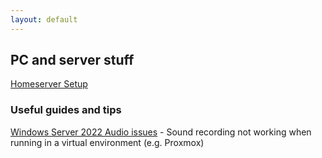 ```yaml
---
layout: default 
---
```


## PC and server stuff

[Homeserver Setup](./homeserver.md)

### Useful guides and tips

[Windows Server 2022 Audio issues](./ws2022-audio.html) - Sound recording not working when running in a virtual environment (e.g. Proxmox)
